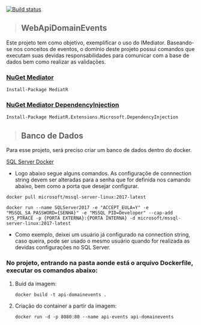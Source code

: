 [![Build status](https://ci.appveyor.com/api/projects/status/ucxwgqb0ypj73tt9?svg=true)](https://ci.appveyor.com/project/adeildo-oliveira/webappdomainevents)

>## WebApiDomainEvents
Este projeto tem como objetivo, exemplificar o uso do IMediator. Baseando-se nos conceitos de eventos, o domínio deste projeto possui comandos que executam suas devidas responsabilidades para comunicar com a base de dados bem como realizar as validações.

### [NuGet Mediator](https://www.nuget.org/packages/MediatR)
``Install-Package MediatR``
### [NuGet Mediator DependencyInjection](https://www.nuget.org/packages/MediatR.Extensions.Microsoft.DependencyInjection/)
``Install-Package MediatR.Extensions.Microsoft.DependencyInjection``

>## Banco de Dados
Para esse projeto, será preciso criar um banco de dados dentro do docker.

[SQL Server Docker](https://docs.microsoft.com/pt-br/sql/linux/sql-server-linux-configure-docker?view=sql-server-2017)

* Logo abaixo segue alguns comandos. As configuraçõe de connnection string devem ser alteradas para a senha que for definida nos camando abaixo, bem como a porta que desejar configurar.

```
docker pull microsoft/mssql-server-linux:2017-latest
```
```
docker run --name SQLServer2017 -e "ACCEPT_EULA=Y" -e "MSSQL_SA_PASSWORD={SENHA}" -e "MSSQL_PID=Developer" --cap-add SYS_PTRACE -p {PORTA EXTERNA}:{PORTA INTERNA} -d microsoft/mssql-server-linux:2017-latest
```

* Como exemplo, deixei um usuário já configurado na connection string, caso queira, pode ser usado o mesmo usuário quando for realizada as devidas configurações no SQL Server.

### No projeto, entrando na pasta aonde está o arquivo **Dockerfile**, executar os comandos abaixo:

1. Buid da imagem:
    ```
    docker build -t api-domainevents .
    ```
2. Criação do container a partir da imagem:
    ```
    docker run -d -p 8080:80 --name api-events api-domainevents
    ```
